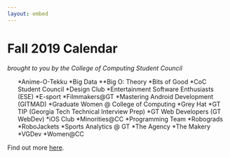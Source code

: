 ```yaml
---
layout: embed
---
```

# Fall 2019 Calendar
<i>brought to you by the College of Computing Student Council</i>
<ul>
*Anime-O-Tekku
*Big Data
**Big O: Theory
*Bits of Good
*CoC Student Council
*Design Club
*Entertainment Software Enthusiasts (ESE) 
*E-sport 
*Filmmakers@GT 
*Mastering Android Development (GITMAD) 
*Graduate Women @ College of Computing
*Grey Hat
*GT TIP (Georgia Tech Technical Interview Prep)
*GT Web Developers (GT WebDev)
*iOS Club
*Minorities@CC
*Programming Team
*Robograds
*RoboJackets
*Sports Analytics @ GT
*The Agency
*The Makery
*VGDev
*Women@CC
</ul>
Find out more <a href="https://www.cc.gatech.edu/content/student-organizations">here</a>.
